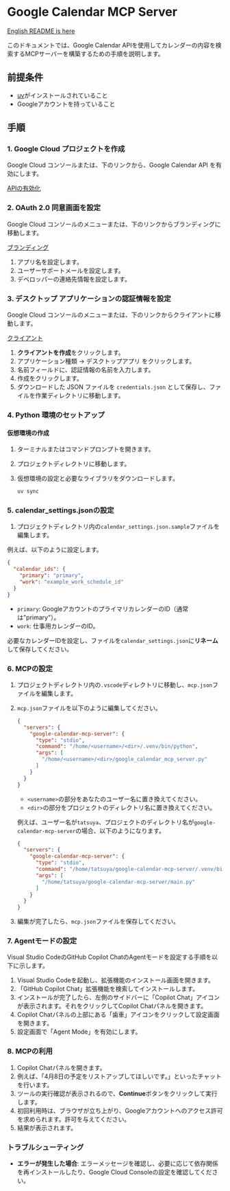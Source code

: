 # Google Calendar MCP Server

[English README is here](README.md)

このドキュメントでは、Google Calendar APIを使用してカレンダーの内容を検索するMCPサーバーを構築するための手順を説明します。

## 前提条件

- [uv](https://github.com/astral-sh/uv)がインストールされていること
- Googleアカウントを持っていること

## 手順

### 1. Google Cloud プロジェクトを作成

Google Cloud コンソールまたは、下のリンクから、Google Calendar API を有効にします。

[APIの有効化](https://console.cloud.google.com/flows/enableapi?apiid=calendar-json.googleapis.com&hl=ja)

### 2. OAuth 2.0 同意画面を設定

Google Cloud コンソールのメニューまたは、下のリンクからブランディングに移動します。

[ブランディング](https://console.cloud.google.com/auth/branding?hl=ja)

1. アプリ名を設定します。
2. ユーザーサポートメールを設定します。
3. デベロッパーの連絡先情報を設定します。

### 3. デスクトップ アプリケーションの認証情報を設定

Google Cloud コンソールのメニューまたは、下のリンクからクライアントに移動します。

[クライアント](https://console.cloud.google.com/auth/clients?hl=ja)

1. **クライアントを作成**をクリックします。
2. アプリケーション種類 -> デスクトップアプリ をクリックします。
3. 名前フィールドに、認証情報の名前を入力します。
4. 作成をクリックします。
5. ダウンロードした JSON ファイルを `credentials.json` として保存し、ファイルを作業ディレクトリに移動します。

### 4. Python 環境のセットアップ

#### 仮想環境の作成

1. ターミナルまたはコマンドプロンプトを開きます。
2. プロジェクトディレクトリに移動します。
3. 仮想環境の設定と必要なライブラリをダウンロードします。

   ```sh
   uv sync
   ```

### 5. calendar_settings.jsonの設定

1. プロジェクトディレクトリ内の`calendar_settings.json.sample`ファイルを編集します。

例えば、以下のように設定します。

```json
{
  "calendar_ids": {
    "primary": "primary",
    "work": "example_work_schedule_id"
  }
}
```

- `primary`: GoogleアカウントのプライマリカレンダーのID（通常は"primary"）。
- `work`: 仕事用カレンダーのID。

必要なカレンダーIDを設定し、ファイルを`calendar_settings.json`に**リネーム**して保存してください。

### 6. MCPの設定

1. プロジェクトディレクトリ内の`.vscode`ディレクトリに移動し、`mcp.json`ファイルを編集します。
2. `mcp.json`ファイルを以下のように編集してください。

   ```json
   {
     "servers": {
       "google-calendar-mcp-server": {
         "type": "stdio",
         "command": "/home/<username>/<dir>/.venv/bin/python",
         "args": [
           "/home/<username>/<dir>/google_calendar_mcp_server.py"
         ]
       }
     }
   }
   ```

   - `<username>`の部分をあなたのユーザー名に置き換えてください。
   - `<dir>`の部分をプロジェクトのディレクトリ名に置き換えてください。

   例えば、ユーザー名が`tatsuya`、プロジェクトのディレクトリ名が`google-calendar-mcp-server`の場合、以下のようになります。

   ```json
   {
     "servers": {
       "google-calendar-mcp-server": {
         "type": "stdio",
         "command": "/home/tatsuya/google-calendar-mcp-server/.venv/bin/python",
         "args": [
           "/home/tatsuya/google-calendar-mcp-server/main.py"
         ]
       }
     }
   }
   ```

3. 編集が完了したら、`mcp.json`ファイルを保存してください。

### 7. Agentモードの設定

Visual Studio CodeのGitHub Copilot ChatのAgentモードを設定する手順を以下に示します。

1. Visual Studio Codeを起動し、拡張機能のインストール画面を開きます。
2. 「GitHub Copilot Chat」拡張機能を検索してインストールします。
3. インストールが完了したら、左側のサイドバーに「Copilot Chat」アイコンが表示されます。それをクリックしてCopilot Chatパネルを開きます。
4. Copilot Chatパネルの上部にある「歯車」アイコンをクリックして設定画面を開きます。
5. 設定画面で「Agent Mode」を有効にします。

### 8. MCPの利用

1. Copilot Chatパネルを開きます。
2. 例えば、「4月8日の予定をリストアップしてほしいです。」といったチャットを行います。
3. ツールの実行確認が表示されるので、**Continue**ボタンをクリックして実行します。
4. 初回利用時は、ブラウザが立ち上がり、Googleアカウントへのアクセス許可を求められます。許可を与えてください。
5. 結果が表示されます。

### トラブルシューティング

- **エラーが発生した場合**: エラーメッセージを確認し、必要に応じて依存関係を再インストールしたり、Google Cloud Consoleの設定を確認してください。
